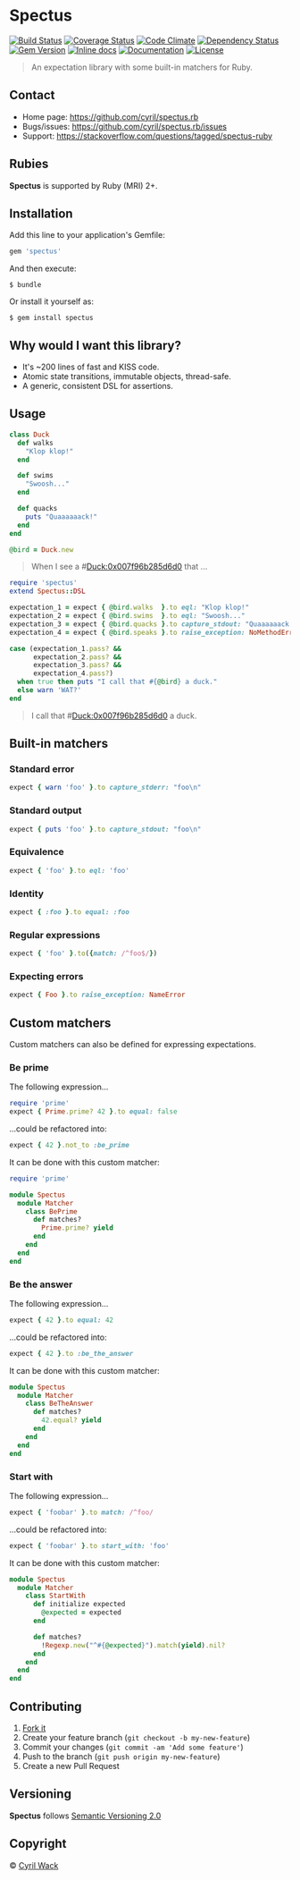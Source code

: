 # Spectus

[![Build Status](https://travis-ci.org/cyril/spectus.rb.svg?branch=master)](https://travis-ci.org/cyril/spectus.rb)
[![Coverage Status](http://img.shields.io/coveralls/cyril/spectus.rb.svg?branch=master)](https://coveralls.io/r/cyril/spectus.rb)
[![Code Climate](http://img.shields.io/codeclimate/github/cyril/spectus.rb.svg)](https://codeclimate.com/github/cyril/spectus.rb)
[![Dependency Status](https://gemnasium.com/cyril/spectus.rb.svg)](https://gemnasium.com/cyril/spectus.rb)
[![Gem Version](http://img.shields.io/gem/v/spectus.svg)](https://rubygems.org/gems/spectus)
[![Inline docs](http://inch-ci.org/github/cyril/spectus.rb.svg)](http://inch-ci.org/github/cyril/spectus.rb)
[![Documentation](http://img.shields.io/:yard-docs-38c800.svg)](http://rubydoc.info/gems/spectus/frames)
[![License](http://img.shields.io/:license-MIT-38c800.svg)](http://cyril.mit-license.org/)

> An expectation library with some built-in matchers for Ruby.

## Contact

* Home page: https://github.com/cyril/spectus.rb
* Bugs/issues: https://github.com/cyril/spectus.rb/issues
* Support: https://stackoverflow.com/questions/tagged/spectus-ruby

## Rubies

__Spectus__ is supported by Ruby (MRI) 2+.

## Installation

Add this line to your application's Gemfile:

```ruby
gem 'spectus'
```

And then execute:

```shell
$ bundle
```

Or install it yourself as:

```shell
$ gem install spectus
```

## Why would I want this library?

* It's ~200 lines of fast and KISS code.
* Atomic state transitions, immutable objects, thread-safe.
* A generic, consistent DSL for assertions.

## Usage

```ruby
class Duck
  def walks
    "Klop klop!"
  end

  def swims
    "Swoosh..."
  end

  def quacks
    puts "Quaaaaaack!"
  end
end

@bird = Duck.new
```

> When I see a #<Duck:0x007f96b285d6d0> that ...

```ruby
require 'spectus'
extend Spectus::DSL

expectation_1 = expect { @bird.walks  }.to eql: "Klop klop!"
expectation_2 = expect { @bird.swims  }.to eql: "Swoosh..."
expectation_3 = expect { @bird.quacks }.to capture_stdout: "Quaaaaaack!\n"
expectation_4 = expect { @bird.speaks }.to raise_exception: NoMethodError

case (expectation_1.pass? &&
      expectation_2.pass? &&
      expectation_3.pass? &&
      expectation_4.pass?)
  when true then puts "I call that #{@bird} a duck."
  else warn 'WAT?'
end
```

> I call that #<Duck:0x007f96b285d6d0> a duck.

## Built-in matchers

### Standard error

```ruby
expect { warn 'foo' }.to capture_stderr: "foo\n"
```

### Standard output

```ruby
expect { puts 'foo' }.to capture_stdout: "foo\n"
```

### Equivalence

```ruby
expect { 'foo' }.to eql: 'foo'
```

### Identity

```ruby
expect { :foo }.to equal: :foo
```

### Regular expressions

```ruby
expect { 'foo' }.to({match: /^foo$/})
```

### Expecting errors

```ruby
expect { Foo }.to raise_exception: NameError
```

## Custom matchers

Custom matchers can also be defined for expressing expectations.

### Be prime

The following expression...

```ruby
require 'prime'
expect { Prime.prime? 42 }.to equal: false
```

...could be refactored into:

```ruby
expect { 42 }.not_to :be_prime
```

It can be done with this custom matcher:

```ruby
require 'prime'

module Spectus
  module Matcher
    class BePrime
      def matches?
        Prime.prime? yield
      end
    end
  end
end
```

### Be the answer

The following expression...

```ruby
expect { 42 }.to equal: 42
```

...could be refactored into:

```ruby
expect { 42 }.to :be_the_answer
```

It can be done with this custom matcher:

```ruby
module Spectus
  module Matcher
    class BeTheAnswer
      def matches?
        42.equal? yield
      end
    end
  end
end
```

### Start with

The following expression...

```ruby
expect { 'foobar' }.to match: /^foo/
```

...could be refactored into:

```ruby
expect { 'foobar' }.to start_with: 'foo'
```

It can be done with this custom matcher:

```ruby
module Spectus
  module Matcher
    class StartWith
      def initialize expected
        @expected = expected
      end

      def matches?
        !Regexp.new("^#{@expected}").match(yield).nil?
      end
    end
  end
end
```

## Contributing

1. [Fork it](https://github.com/cyril/spectus.rb/fork)
2. Create your feature branch (`git checkout -b my-new-feature`)
3. Commit your changes (`git commit -am 'Add some feature'`)
4. Push to the branch (`git push origin my-new-feature`)
5. Create a new Pull Request

## Versioning

__Spectus__ follows [Semantic Versioning 2.0](http://semver.org/)

## Copyright

&copy; [Cyril Wack](https://plus.google.com/+CyrilWack?rel=author)
